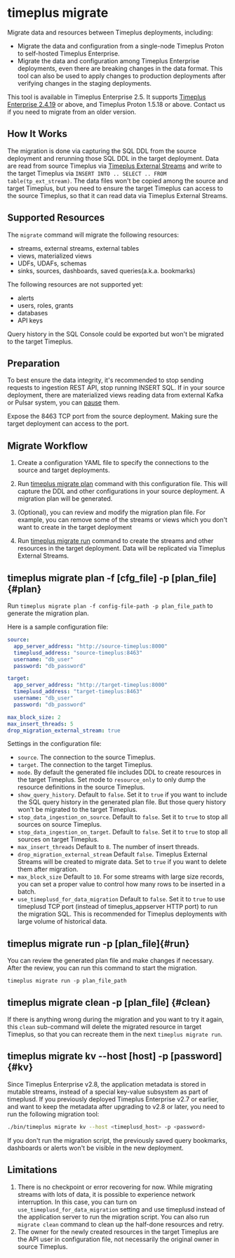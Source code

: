 # timeplus migrate

Migrate data and resources between Timeplus deployments, including:
* Migrate the data and configuration from a single-node Timeplus Proton to self-hosted Timeplus Enterprise.
* Migrate the data and configuration among Timeplus Enterprise deployments, even there are breaking changes in the data format. This tool can also be used to apply changes to production deployments after verifying changes in the staging deployments.

This tool is available in Timeplus Enterprise 2.5. It supports [Timeplus Enterprise 2.4.19](/enterprise-v2.4#2_4_19) or above, and Timeplus Proton 1.5.18 or above. Contact us if you need to migrate from an older version.

## How It Works

The migration is done via capturing the SQL DDL from the source deployment and rerunning those SQL DDL in the target deployment. Data are read from source Timeplus via [Timeplus External Streams](/timeplus-source) and write to the target Timeplus via `INSERT INTO .. SELECT .. FROM table(tp_ext_stream)`. The data files won't be copied among the source and target Timeplus, but you need to ensure the target Timeplus can access to the source Timeplus, so that it can read data via Timeplus External Streams.


## Supported Resources

The `migrate` command will migrate the following resources:

- streams, external streams, external tables
- views, materialized views
- UDFs, UDAFs, schemas
- sinks, sources, dashboards, saved queries(a.k.a. bookmarks)

The following resources are not supported yet:

- alerts
- users, roles, grants
- databases
- API keys

Query history in the SQL Console could be exported but won't be migrated to the target Timeplus.

## Preparation

To best ensure the data integrity, it's recommended to stop sending requests to ingestion REST API, stop running INSERT SQL. If in your source deployment, there are materialized views reading data from external Kafka or Pulsar system, you can [pause](/sql-system-pause) them.

Expose the 8463 TCP port from the source deployment. Making sure the target deployment can access to the port.

## Migrate Workflow

1. Create a configuration YAML file to specify the connections to the source and target deployments.

2. Run [timeplus migrate plan](#plan) command with this configuration file. This will capture the DDL and other configurations in your source deployment. A migration plan will be generated.

3. (Optional), you can review and modify the migration plan file. For example, you can remove some of the streams or views which you don't want to create in the target deployment

4. Run [timeplus migrate run](#run) command to create the streams and other resources in the target deployment. Data will be replicated via Timeplus External Streams.

## timeplus migrate plan -f [cfg_file] -p [plan_file]{#plan}

Run `timeplus migrate plan -f config-file-path -p plan_file_path` to generate the migration plan.

Here is a sample configuration file:

```yaml
source:
  app_server_address: "http://source-timeplus:8000"
  timeplusd_address: "source-timeplus:8463"
  username: "db_user"
  password: "db_password"

target:
  app_server_address: "http://target-timeplus:8000"
  timeplusd_address: "target-timeplus:8463"
  username: "db_user"
  password: "db_password"

max_block_size: 2
max_insert_threads: 5
drop_migration_external_stream: true
```

Settings in the configuration file:

- `source`. The connection to the source Timeplus.
- `target`. The connection to the target Timeplus.
- `mode`. By default the generated file includes DDL to create resources in the target Timeplus. Set mode to `resource_only` to only dump the resource definitions in the source Timeplus.
- `show_query_history`. Default to `false`. Set it to `true` if you want to include the SQL query history in the generated plan file. But those query history won't be migrated to the target Timeplus.
- `stop_data_ingestion_on_source`. Default to `false`. Set it to `true` to stop all sources on source Timeplus.
- `stop_data_ingestion_on_target`. Default to `false`. Set it to `true` to stop all sources on target Timeplus.
- `max_insert_threads` Default to `8`. The number of insert threads.
- `drop_migration_external_stream` Default `false`. Timeplus External Streams will be created to migrate data. Set to `true` if you want to delete them after migration.
- `max_block_size` Default to `10`. For some streams with large size records, you can set a proper value to control how many rows to be inserted in a batch.
- `use_timeplusd_for_data_migration` Default to `false`. Set it to `true` to use timeplusd TCP port (instead of timeplus_appserver HTTP port) to run the migration SQL. This is recommended for Timeplus deployments with large volume of historical data.

## timeplus migrate run -p [plan_file]{#run}

You can review the generated plan file and make changes if necessary. After the review, you can run this command to start the migration.

```
timeplus migrate run -p plan_file_path
```

## timeplus migrate clean -p [plan_file] {#clean}

If there is anything wrong during the migration and you want to try it again, this `clean` sub-command will delete the migrated resource in target Timeplus, so that you can recreate them in the next `timeplus migrate run`.

## timeplus migrate kv --host [host] -p [password] {#kv}
Since Timeplus Enterprise v2.8, the application metadata is stored in mutable streams, instead of a special key-value subsystem as part of timeplusd. If you previously deployed Timeplus Enterprise v2.7 or earlier, and want to keep the metadata after upgrading to v2.8 or later, you need to run the following migration tool:

```bash
./bin/timeplus migrate kv --host <timeplusd_host> -p <password>
```

If you don't run the migration script, the previously saved query bookmarks, dashboards or alerts won't be visible in the new deployment.

## Limitations

1. There is no checkpoint or error recovering for now. While migrating streams with lots of data, it is possible to experience network interruption. In this case, you can turn on `use_timeplusd_for_data_migration` setting and use timeplusd instead of the application server to run the migration script. You can also run `migrate clean` command to clean up the half-done resources and retry.
2. The owner for the newly created resources in the target Timeplus are the API user in configuration file, not necessarily the original owner in source Timeplus.
